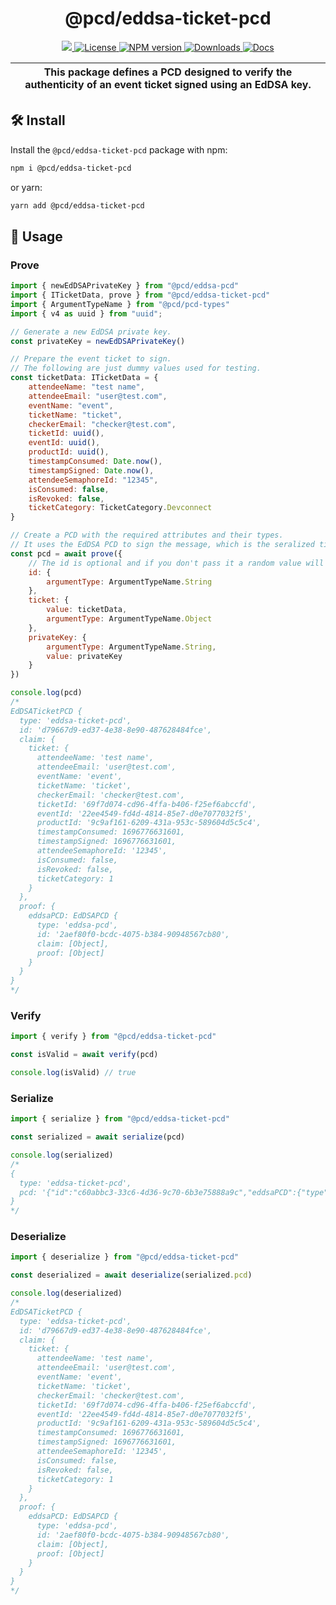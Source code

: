 <p align="center">
    <h1 align="center">
        @pcd/eddsa-ticket-pcd
    </h1>
</p>

<p align="center">
    <a href="https://github.com/proofcarryingdata">
        <img src="https://img.shields.io/badge/project-PCD-blue.svg?style=flat-square">
    </a>
    <a href="https://github.com/proofcarryingdata/zupass/blob/main/packages/eddsa-pcd/LICENSE">
        <img alt="License" src="https://img.shields.io/badge/license-GPL--3.0-green.svg?style=flat-square">
    </a>
    <a href="https://www.npmjs.com/package/@pcd/eddsa-ticket-pcd">
        <img alt="NPM version" src="https://img.shields.io/npm/v/@pcd/eddsa-ticket-pcd?style=flat-square" />
    </a>
    <a href="https://npmjs.org/package/@pcd/eddsa-ticket-pcd">
        <img alt="Downloads" src="https://img.shields.io/npm/dm/@pcd/eddsa-ticket-pcd.svg?style=flat-square" />
    </a>
    <a href="https://docs.pcd.team/modules/_pcd_eddsa_pcd.html">
        <img alt="Docs" src="https://img.shields.io/badge/docs-typedoc-purple.svg?style=flat-square">
    </a>
</p>

| This package defines a PCD designed to verify the authenticity of an event ticket signed using an EdDSA key. |
| ------------------------------------------------------------------------------------------------------------ |

## 🛠 Install

Install the `@pcd/eddsa-ticket-pcd` package with npm:

```bash
npm i @pcd/eddsa-ticket-pcd
```

or yarn:

```bash
yarn add @pcd/eddsa-ticket-pcd
```

## 📜 Usage

### Prove

```javascript
import { newEdDSAPrivateKey } from "@pcd/eddsa-pcd"
import { ITicketData, prove } from "@pcd/eddsa-ticket-pcd"
import { ArgumentTypeName } from "@pcd/pcd-types"
import { v4 as uuid } from "uuid";

// Generate a new EdDSA private key.
const privateKey = newEdDSAPrivateKey()

// Prepare the event ticket to sign.
// The following are just dummy values used for testing.
const ticketData: ITicketData = {
    attendeeName: "test name",
    attendeeEmail: "user@test.com",
    eventName: "event",
    ticketName: "ticket",
    checkerEmail: "checker@test.com",
    ticketId: uuid(),
    eventId: uuid(),
    productId: uuid(),
    timestampConsumed: Date.now(),
    timestampSigned: Date.now(),
    attendeeSemaphoreId: "12345",
    isConsumed: false,
    isRevoked: false,
    ticketCategory: TicketCategory.Devconnect
}

// Create a PCD with the required attributes and their types.
// It uses the EdDSA PCD to sign the message, which is the seralized ticket in this PCD.
const pcd = await prove({
    // The id is optional and if you don't pass it a random value will be automatically created.
    id: {
        argumentType: ArgumentTypeName.String
    },
    ticket: {
        value: ticketData,
        argumentType: ArgumentTypeName.Object
    },
    privateKey: {
        argumentType: ArgumentTypeName.String,
        value: privateKey
    }
})

console.log(pcd)
/*
EdDSATicketPCD {
  type: 'eddsa-ticket-pcd',
  id: 'd79667d9-ed37-4e38-8e90-487628484fce',
  claim: {
    ticket: {
      attendeeName: 'test name',
      attendeeEmail: 'user@test.com',
      eventName: 'event',
      ticketName: 'ticket',
      checkerEmail: 'checker@test.com',
      ticketId: '69f7d074-cd96-4ffa-b406-f25ef6abccfd',
      eventId: '22ee4549-fd4d-4814-85e7-d0e7077032f5',
      productId: '9c9af161-6209-431a-953c-589604d5c5c4',
      timestampConsumed: 1696776631601,
      timestampSigned: 1696776631601,
      attendeeSemaphoreId: '12345',
      isConsumed: false,
      isRevoked: false,
      ticketCategory: 1
    }
  },
  proof: {
    eddsaPCD: EdDSAPCD {
      type: 'eddsa-pcd',
      id: '2aef80f0-bcdc-4075-b384-90948567cb80',
      claim: [Object],
      proof: [Object]
    }
  }
}
*/
```

### Verify

```javascript
import { verify } from "@pcd/eddsa-ticket-pcd"

const isValid = await verify(pcd)

console.log(isValid) // true
```

### Serialize

```javascript
import { serialize } from "@pcd/eddsa-ticket-pcd"

const serialized = await serialize(pcd)

console.log(serialized)
/*
{
  type: 'eddsa-ticket-pcd',
  pcd: '{"id":"c60abbc3-33c6-4d36-9c70-6b3e75888a9c","eddsaPCD":{"type":"eddsa-pcd","pcd":"{\\"type\\":\\"eddsa-pcd\\",\\"id\\":\\"71a8e128-d79f-4730-9115-23cc56c782a3\\",\\"claim\\":{\\"message\\":[\\"b6b2dab7826460db941dff1c0fa51e2\\",\\"91e8b0dbf9de40919d4b7cd8dade3752\\",\\"ca1a03ebaf42478d924922aa6a677b90\\",\\"18b0fc7cfeb\\",\\"18b0fc7cfeb\\",\\"3039\\",\\"0\\",\\"0\\",\\"1\\",\\"0\\",\\"0\\",\\"0\\"],\\"publicKey\\":[\\"1d5ac1f31407018b7d413a4f52c8f74463b30e6ac2238220ad8b254de4eaa3a2\\",\\"1e1de8a908826c3f9ac2e0ceee929ecd0caf3b99b3ef24523aaab796a6f733c4\\"]},\\"proof\\":{\\"signature\\":\\"e27ab12b5caabe4dfee9732b57325254e3c286bab650fde134dcdfa4b501fc00fbf9cb70890b81216dfaea04e6aeaf55f02c42a3df99fe2e416572e7b84f6302\\"}}"},"ticket":{"attendeeName":"test name","attendeeEmail":"user@test.com","eventName":"event","ticketName":"ticket","checkerEmail":"checker@test.com","ticketId":"0b6b2dab-7826-460d-b941-dff1c0fa51e2","eventId":"91e8b0db-f9de-4091-9d4b-7cd8dade3752","productId":"ca1a03eb-af42-478d-9249-22aa6a677b90","timestampConsumed":1696776835051,"timestampSigned":1696776835051,"attendeeSemaphoreId":"12345","isConsumed":false,"isRevoked":false,"ticketCategory":1}}'
}
*/
```

### Deserialize

```javascript
import { deserialize } from "@pcd/eddsa-ticket-pcd"

const deserialized = await deserialize(serialized.pcd)

console.log(deserialized)
/*
EdDSATicketPCD {
  type: 'eddsa-ticket-pcd',
  id: 'd79667d9-ed37-4e38-8e90-487628484fce',
  claim: {
    ticket: {
      attendeeName: 'test name',
      attendeeEmail: 'user@test.com',
      eventName: 'event',
      ticketName: 'ticket',
      checkerEmail: 'checker@test.com',
      ticketId: '69f7d074-cd96-4ffa-b406-f25ef6abccfd',
      eventId: '22ee4549-fd4d-4814-85e7-d0e7077032f5',
      productId: '9c9af161-6209-431a-953c-589604d5c5c4',
      timestampConsumed: 1696776631601,
      timestampSigned: 1696776631601,
      attendeeSemaphoreId: '12345',
      isConsumed: false,
      isRevoked: false,
      ticketCategory: 1
    }
  },
  proof: {
    eddsaPCD: EdDSAPCD {
      type: 'eddsa-pcd',
      id: '2aef80f0-bcdc-4075-b384-90948567cb80',
      claim: [Object],
      proof: [Object]
    }
  }
}
*/
```
